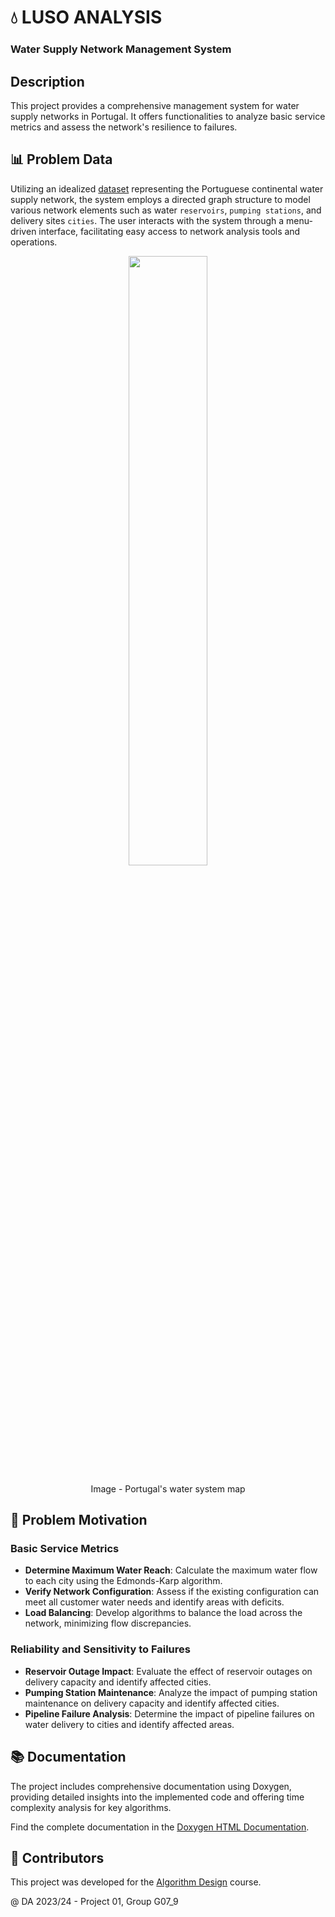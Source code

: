# 💧 LUSO ANALYSIS
### Water Supply Network Management System

## Description
This project provides a comprehensive management system for water supply networks in Portugal.
It offers functionalities to analyze basic service metrics and assess the network's resilience to failures.


## 📊 Problem Data
Utilizing an idealized [dataset](data/large-dataSet/) representing the Portuguese continental water supply network,
the system employs a directed graph structure to model various network elements such as water `reservoirs`,
`pumping stations`, and delivery sites `cities`. The user interacts with the system through a menu-driven interface,
facilitating easy access to network analysis tools and operations.

<p align="center"><img src="docs/images/portugal_map.png" width=50%></p>
<p align="center">Image - Portugal's water system map</p>

## 🚀 Problem Motivation

### Basic Service Metrics
- **Determine Maximum Water Reach**: Calculate the maximum water flow to each city using the Edmonds-Karp algorithm.
- **Verify Network Configuration**: Assess if the existing configuration can meet all customer water needs and identify areas with deficits.
- **Load Balancing**: Develop algorithms to balance the load across the network, minimizing flow discrepancies.

### Reliability and Sensitivity to Failures
- **Reservoir Outage Impact**: Evaluate the effect of reservoir outages on delivery capacity and identify affected cities.
- **Pumping Station Maintenance**: Analyze the impact of pumping station maintenance on delivery capacity and identify affected cities.
- **Pipeline Failure Analysis**: Determine the impact of pipeline failures on water delivery to cities and identify affected areas.

## 📚 Documentation
The project includes comprehensive documentation using Doxygen, providing detailed insights into the implemented code and offering
time complexity analysis for key algorithms.

Find the complete documentation in the [Doxygen HTML Documentation](docs/output/index.html).

## 🤝 Contributors
This project was developed for the [Algorithm Design](https://sigarra.up.pt/feup/en/UCURR_GERAL.FICHA_UC_VIEW?pv_ocorrencia_id=484424) course.

@ DA 2023/24 - Project 01, Group G07_9